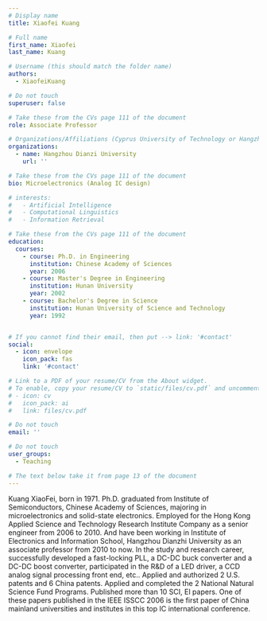 ```yaml
---
# Display name
title: Xiaofei Kuang

# Full name
first_name: Xiaofei
last_name: Kuang

# Username (this should match the folder name)
authors:
  - XiaofeiKuang

# Do not touch
superuser: false

# Take these from the CVs page 111 of the document
role: Associate Professor

# Organizations/Affiliations (Cyprus University of Technology or Hangzhou Dianzi University )
organizations:
  - name: Hangzhou Dianzi University
    url: ''

# Take these from the CVs page 111 of the document
bio: Microelectronics (Analog IC design)

# interests:
#   - Artificial Intelligence
#   - Computational Linguistics
#   - Information Retrieval

# Take these from the CVs page 111 of the document
education:
  courses:
    - course: Ph.D. in Engineering
      institution: Chinese Academy of Sciences
      year: 2006
    - course: Master's Degree in Engineering
      institution: Hunan University
      year: 2002
    - course: Bachelor's Degree in Science
      institution: Hunan University of Science and Technology
      year: 1992


# If you cannot find their email, then put --> link: '#contact'
social:
  - icon: envelope
    icon_pack: fas
    link: '#contact'

# Link to a PDF of your resume/CV from the About widget.
# To enable, copy your resume/CV to `static/files/cv.pdf` and uncomment the lines below.
# - icon: cv
#   icon_pack: ai
#   link: files/cv.pdf

# Do not touch
email: ''

# Do not touch
user_groups:
  - Teaching

# The text below take it from page 13 of the document
---
```


Kuang XiaoFei, born in 1971. Ph.D. graduated from Institute of Semiconductors, Chinese Academy of Sciences, majoring in microelectronics and solid-state electronics. Employed for the Hong Kong Applied Science and Technology Research Institute Company as a senior engineer from 2006 to 2010. And have been working in Institute of Electronics and Information School, Hangzhou Dianzhi University as an associate professor from 2010 to now. In the study and research career, successfully developed a fast-locking PLL, a DC-DC buck converter and a DC-DC boost converter, participated in the R&D of a LED driver, a CCD analog signal processing front end, etc.. Applied and authorized 2 U.S. patents and 6 China patents. Applied and completed the 2 National Natural Science Fund Programs. Published more than 10 SCI, EI papers. One of these papers published in the IEEE ISSCC 2006 is the first paper of China mainland universities and institutes in this top IC international conference.
